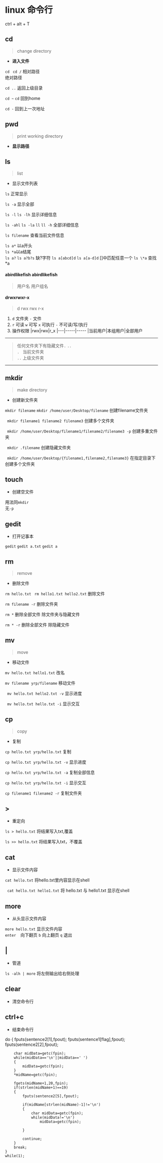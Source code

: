 # linux 命令行


ctrl + alt + T

## cd
> change directory
- **进入文件**

`` cd ``
`` cd /``
相对路径  
绝对路径


`` cd .. ``
 返回上级目录


`` cd ~ ``
`` cd ``
 回到home

`` cd - ``
回到上一次地址


## pwd
> print working directory
- **显示路径**

## ls
> list
- 显示文件列表

`` ls ``
正常显示

`` ls -a ``
显示全部

`` ls -l ``
`` ls -lh ``
显示详细信息

`` ls -ahl ``
`` ls -la ``
`` ll ``
`` ll -h ``
全部详细信息

` ls filename ` 
查看当前文件信息

` ls a* ` 以a开头  
` ls *a `以a结尾  
` ls a? ` ` ls a?b?s ` 缺?字符
` ls a[abcd]d ` ` ls a[a-d]d ` []中匹配任意一个
` ls \*a ` 查找*a


#### abirdlikefish abirdlikefish
> 用户名 用户组名

#### drwxrwxr-x
> d rwx rwx r-x
1. `d` 文件夹
    `-` 文件
2. `r` 可读
   `w` 可写
   `x` 可执行
   `-` 不可读/写/执行
3. 操作权限
   |rwx|rwx|r_x
   |---|-----|-----
   |当前用户|本组用户|全部用户

---

> 任何文件夹下有隐藏文件`` . ``   `` .. ``  
> `` .  ``  当前文件夹  
> `` .. ``  上级文件夹

---

## mkdir
> make directory

- 创建新文件夹

``` mkdir filename ```
``` mkdir /home/user/Desktop/filename ```
创建filename文件夹

``` mkdir filename1 filename2 filename3```
创建多个文件夹

``` mkdir /home/user/Desktop/filename1/filename2/filename3 -p```
创建多重文件夹

``` mkdir .filename```
创建隐藏文件夹  

``` mkdir /home/user/Desktop/{filename1,filename2,filename3}```
在指定目录下创建多个文件夹

## touch
- 创建空文件
  
用法同```mkdir```  
无```-p```



## gedit

- 打开记事本

``` gedit ```
``` gedit a.txt ```
``` gedit a ```


## rm
> remove

- 删除文件

` rm hello.txt `
` rm hello1.txt hello2.txt`
删除文件

` rm filename -r `
删除文件夹

` rm * `
删除全部文件 除文件夹与隐藏文件

` rm * -r `
删除全部文件 除隐藏文件

## mv

> move
- 移动文件

` mv hello.txt hello1.txt `
改名

` mv filename yrp/filename `
移动文件

` mv hello.txt hello2.txt -v`
显示进度

`  mv hello.txt hello.txt -i `
显示交互


## cp
> copy

- 复制

` cp hello.txt yrp/hello.txt `
复制

` cp hello.txt yrp/hello.txt -v `
显示进度

` cp hello.txt yrp/hello.txt -a `
复制全部信息

` cp hello.txt yrp/hello.txt -i `
显示交互

` cp filename1 filename2 -r `
复制文件夹

## > 
- 重定向

` ls > hello.txt `
将结果写入txt,覆盖

` ls >> hello.txt `
将结果写入txt，不覆盖



## cat

- 显示文件内容

` cat hello.txt `
将hello.txt里内容显示在shell

` cat hello.txt hello1.txt`
将 hello.txt 与 hello1.txt 显示在shell

## more

- 从头显示文件内容

` more hello.txt `
显示文件内容  
`enter` ` ` 向下翻页
`b` 向上翻页
`q` 退出

## |
- 管道

` ls -alh | more `
将左侧输出给右侧处理

## clear
- 清空命令行


## ctrl+c

- 结束命令行


do
    {
        fputs(sentence2[1],fpout);
        fputs(sentence1[flag],fpout);
        fputs(sentence2[2],fpout);

        char midData=getc(fpin);
        while(midData=='\n'||midData==' ')
        {
            midData=getc(fpin);
        }
        *midName=getc(fpin);

        fgets(midName+1,20,fpin);
        if(strlen(midName+1)==19)
        {
            fputs(sentence2[5],fpout);

            if(midName[strlen(midName)-1]!='\n')
            {
                char midData=getc(fpin);
                while(midData!='\n')
                    midData=getc(fpin);

            }

            continue;
        }
        break;
    }
    while(1);